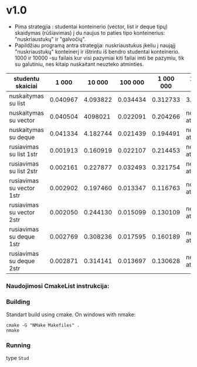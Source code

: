 # v1.0
 * Pima strategjia : studentai konteinerio (vector, list ir deque tipų) skaidymas (rūšiavimas) į du naujus to paties tipo konteinerius: "nuskriaustukų" ir "galvočių". 
 * Papildžiau programą antra strategija: nuskriaustukus įkeliu į naująjį "nuskriaustukų" konteinerį ir ištrintu iš bendro studentai konteinerio.
 1000 ir 10000 -su failais kur visi pazymiai
 kiti failai imti be pazymiu, tik su galutiniu, nes kitaip nuskaitant neuzteko atminties.
 
 
|studentu skaiciai|1 000|10 000|100 000|1 000 000| 10 000 000|
|--------------|-----------|---------|----------|----------|-----------|
|nuskaitymas su list| 0.040967 |4.093822 | 0.034434 | 0.312733 | 3.035935 |
|nuskaitymas su vector| 0.040504 | 4098021 | 0.022091 | 0.204266 | neuzteko atminties|
|nuskaitymas su deque| 0.041334 | 4.182744 | 0.021439 | 0.194491 | neuzteko atminties |
|rusiavimas su list 1str| 0.001913 | 0.160919 | 0.022107 | 0.214453 | neuzteko atminties |
|rusiavimas su list 2str| 0.002161 | 0.227877 | 0.032493 | 0.321754 | neuzteko atminties |
|rusiavimas su vector 1str| 0.002902 | 0.197460 | 0.013347 | 0.116763 | neuzteko atminties|
|rusiavimas su vector 2str| 0.002050 | 0.244130 | 0.015099 | 0.130109 | neuzteko atminties|
|rusiavimas su deque 1str| 0.002769 | 0.308236 | 0.017595 | 0.160189 | neuzteko atminties|
|rusiavimas su deque 2str| 0.002871 | 0.314141 | 0.013697 | 0.130628 | neuzteko atminties|

### Naudojimosi CmakeList instrukcija:
### Building
Standart build using cmake.
On windows with nmake:
```
cmake -G "NMake Makefiles" .
nmake
```
 
### Running
type `Stud`
